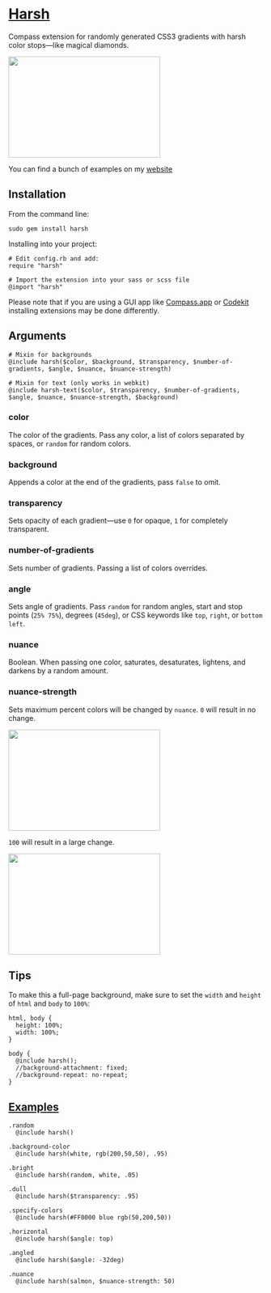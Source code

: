 # [Harsh](http://www.bookcasey.com/harsh)

Compass extension for randomly generated CSS3 gradients with harsh color stops—like magical diamonds.

<img src="http://i.imgur.com/bFpC1.png" width="300px" height="200px">

You can find a bunch of examples on my [website](http://www.bookcasey.com/harsh)

## Installation

From the command line:

    sudo gem install harsh

Installing into your project:

    # Edit config.rb and add:
    require "harsh"

    # Import the extension into your sass or scss file
    @import "harsh"
    
Please note that if you are using a GUI app like [Compass.app](https://github.com/handlino/CompassApp/wiki/Use-Compass-Extensions) or [Codekit](http://incident57.com/codekit/help.php#help-compass) installing extensions may be done differently.

## Arguments

    # Mixin for backgrounds
    @include harsh($color, $background, $transparency, $number-of-gradients, $angle, $nuance, $nuance-strength) 

    # Mixin for text (only works in webkit)
    @include harsh-text($color, $transparency, $number-of-gradients, $angle, $nuance, $nuance-strength, $background) 

### color

The color of the gradients. Pass any color, a list of colors separated by spaces, or `random` for random colors.

### background

Appends a color at the end of the gradients, pass `false` to omit.

### transparency

Sets opacity of each gradient—use `0` for opaque, `1` for completely transparent.

### number-of-gradients

Sets number of gradients. Passing a list of colors overrides.

### angle

Sets angle of gradients. Pass `random` for random angles, start and stop points (`25% 75%`), degrees (`45deg`), or CSS keywords like `top`, `right`, or `bottom left`.

### nuance

Boolean. When passing one color, saturates, desaturates, lightens, and darkens by a random amount. 

### nuance-strength

Sets maximum percent colors will be changed by `nuance`. `0` will result in no change.

<img src="http://i.imgur.com/2I95W.png" width="300px" height="200px">

`100` will result in a large change.

<img src="http://i.imgur.com/2R2cB.png" width="300px" height="200px">

## Tips

To make this a full-page background, make sure to set the `width` and `height` of `html` and `body` to `100%`:

    html, body {
      height: 100%;
      width: 100%;
    }
    
    body {
      @include harsh();
      //background-attachment: fixed;
      //background-repeat: no-repeat;
    }

## [Examples](http://www.bookcasey.com/harsh)

    .random
      @include harsh()
    
    .background-color
      @include harsh(white, rgb(200,50,50), .95)
    
    .bright
      @include harsh(random, white, .05)
    
    .dull
      @include harsh($transparency: .95)

    .specify-colors
      @include harsh(#FF0000 blue rgb(50,200,50))
    
    .horizontal
      @include harsh($angle: top)
    
    .angled
      @include harsh($angle: -32deg)
    
    .nuance
      @include harsh(salmon, $nuance-strength: 50)


